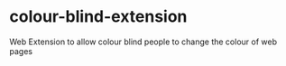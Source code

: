 # colour-blind-extension
Web Extension to allow colour blind people to change the colour of web pages
